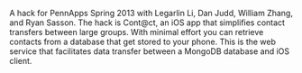 A hack for PennApps Spring 2013 with Legarlin Li, Dan Judd, William Zhang, and Ryan Sasson.
The hack is Cont@ct, an iOS app that simplifies contact transfers between large groups.
With minimal effort you can retrieve contacts from a database that get stored to your phone.
This is the web service that facilitates data transfer between a MongoDB database and iOS client.